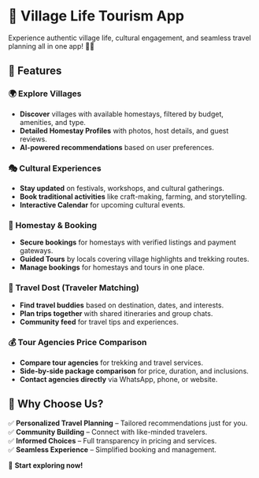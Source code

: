 # 🌿 Village Life Tourism App

Experience authentic village life, cultural engagement, and seamless travel planning all in one app! 🏡✨

## 🚀 Features

### 🌍 Explore Villages
- **Discover** villages with available homestays, filtered by budget, amenities, and type.
- **Detailed Homestay Profiles** with photos, host details, and guest reviews.
- **AI-powered recommendations** based on user preferences.  

### 🎭 Cultural Experiences
- **Stay updated** on festivals, workshops, and cultural gatherings.
- **Book traditional activities** like craft-making, farming, and storytelling.
- **Interactive Calendar** for upcoming cultural events.  

### 🏡 Homestay & Booking
- **Secure bookings** for homestays with verified listings and payment gateways.
- **Guided Tours** by locals covering village highlights and trekking routes.
- **Manage bookings** for homestays and tours in one place.

### 🤝 Travel Dost (Traveler Matching)
- **Find travel buddies** based on destination, dates, and interests.
- **Plan trips together** with shared itineraries and group chats.
- **Community feed** for travel tips and experiences.  

### 💰 Tour Agencies Price Comparison
- **Compare tour agencies** for trekking and travel services.
- **Side-by-side package comparison** for price, duration, and inclusions.
- **Contact agencies directly** via WhatsApp, phone, or website.

## 🎯 Why Choose Us?
✅ **Personalized Travel Planning** – Tailored recommendations just for you.  
✅ **Community Building** – Connect with like-minded travelers.  
✅ **Informed Choices** – Full transparency in pricing and services.  
✅ **Seamless Experience** – Simplified booking and management.  

🚀 **Start exploring now!**

